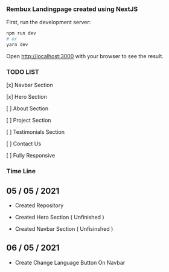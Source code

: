 ### Rembux Landingpage created using NextJS

First, run the development server:

```bash
npm run dev
# or
yarn dev
```

Open [http://localhost:3000](http://localhost:3000) with your browser to see the result.

### TODO LIST

[x] Navbar Section

[x] Hero Section

[ ] About Section

[ ] Project Section

[ ] Testimonials Section

[ ] Contact Us

[ ] Fully Responsive

### Time Line

## 05 / 05 / 2021

- Created Repository

- Created Hero Section ( Unfinished )

- Created Navbar Section ( Unfisinshed )

## 06 / 05 / 2021

- Create Change Language Button On Navbar
